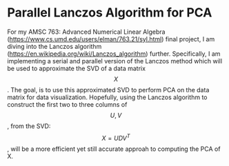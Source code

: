 # Parallel Lanczos Algorithm for PCA

For my AMSC 763: Advanced Numerical Linear Algebra (https://www.cs.umd.edu/users/elman/763.21/syl.html) final project, I am diving into the Lanczos algorithm (https://en.wikipedia.org/wiki/Lanczos_algorithm) further. Specifically, I am implementing a serial and parallel version of the Lanczos method which will be used to approximate the SVD of a data matrix $$X$$. The goal, is to use this approximated SVD to perform PCA on the data matrix for data visualization. Hopefully, using the Lanczos algorithm to construct the first two to three columns of $$U,V$$, from the SVD: $$X = UDV^T$$, will be a more efficient yet still accurate approah to computing the PCA of X.
